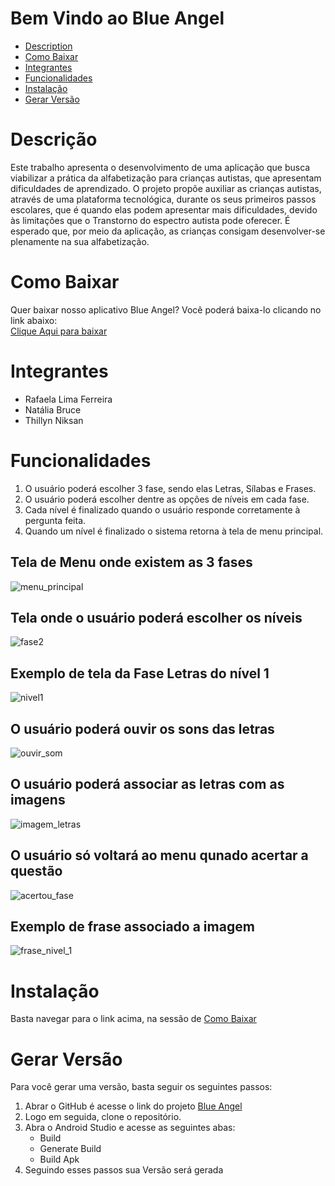 # Bem Vindo ao Blue Angel
<ul>
  <li><a href="#description">Description</a></br></li>
  <li><a href="#how_to_download">Como Baixar</a></br></li>
  <li><a href="#members">Integrantes</a></br></li>
  <li><a href="#functionalities">Funcionalidades</a></br></li>
  <li><a href="#installation">Instalação</a></br></li>
  <li><a href="#generate_version">Gerar Versão</a></br></li>
</ul>

<h1 id="description">Descrição</h1>
Este trabalho apresenta o desenvolvimento de uma aplicação que busca viabilizar a prática da alfabetização para crianças autistas, que apresentam dificuldades de aprendizado. O projeto propõe auxiliar as crianças autistas, através de uma plataforma tecnológica, durante os seus primeiros passos escolares, que é quando elas podem apresentar mais dificuldades, devido às limitações que o Transtorno do espectro autista pode oferecer. É esperado que, por meio da aplicação, as crianças consigam desenvolver-se plenamente na sua alfabetização.


<h1 id="how_to_download">Como Baixar</h1>
Quer baixar nosso aplicativo Blue Angel? Você poderá baixa-lo clicando no link abaixo:</br>
<a href="https://drive.google.com/file/d/16dTsSlY014ofuW-9J-gsUD2vFwFWCQEd/view?usp=drivesdk" target="_blank">Clique Aqui para baixar</a>

<h1 id="members">Integrantes</h1>
<ul>
  <li>Rafaela Lima Ferreira</li>
  <li>Natália Bruce</li>
  <li>Thillyn Niksan</li>
</ul>


<h1 id="functionalities">Funcionalidades</h1>
<ol>
  <li>O usuário poderá escolher 3 fase, sendo elas Letras, Sílabas e Frases.</li>
  <li>O usuário poderá escolher dentre as opções de níveis em cada fase.</li>
  <li>Cada nível é finalizado quando o usuário responde corretamente à pergunta feita.</li>
  <li>Quando um nível é finalizado o sistema retorna à tela de menu principal.</li>
</ol>

## Tela de Menu onde existem as 3 fases
![menu_principal](https://github.com/Thiilyn/Blue-Angel/blob/master/menu_principal.PNG)

## Tela onde o usuário poderá escolher os níveis
![fase2](https://github.com/Thiilyn/Blue-Angel/blob/master/fase2.PNG)

## Exemplo de tela da Fase Letras do nível 1
![nivel1](https://github.com/Thiilyn/Blue-Angel/blob/master/nivel1.PNG)

## O usuário poderá ouvir os sons das letras
![ouvir_som](https://github.com/Thiilyn/Blue-Angel/blob/master/ouvir_som.PNG)

## O usuário poderá associar as letras com as imagens
![imagem_letras](https://github.com/Thiilyn/Blue-Angel/blob/master/imagem_letras.PNG)

## O usuário só voltará ao menu qunado acertar a questão
![acertou_fase](https://github.com/Thiilyn/Blue-Angel/blob/master/acertou_fase.PNG)

## Exemplo de frase associado a imagem
![frase_nivel_1](https://github.com/Thiilyn/Blue-Angel/blob/master/frase_nivel_1.PNG)

<h1 id="installation">Instalação</h1>
Basta navegar para o link acima, na sessão de <a href="#how_to_download">Como Baixar</a>

<h1 id="generate_version">Gerar Versão</h1>
Para você gerar uma versão, basta seguir os seguintes passos:
<ol>
  <li>Abrar o GitHub é acesse o link do projeto <a href="https://github.com/Thiilyn/Blue-Angel">Blue Angel</a></li>
  <li>Logo em seguida, clone o repositório.</li>
  <li>Abra o Android Studio e acesse as seguintes abas: 
    <ul>
    <li>Build</li>
    <li>Generate Build</li>
    <li>Build Apk</li>
    </ul>
  <li>Seguindo esses passos sua Versão será gerada</li>
</ol>
